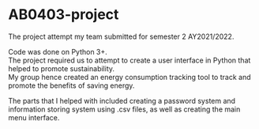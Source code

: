 # AB0403-project
The project attempt my team submitted for semester 2 AY2021/2022.

Code was done on Python 3+.  
The project required us to attempt to create a user interface in Python that helped to promote sustainability.  
My group hence created an energy consumption tracking tool to track and promote the benefits of saving energy.  

The parts that I helped with included creating a password system and information storing system using .csv files, as well as creating the main menu interface.
